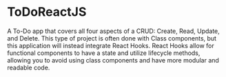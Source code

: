 # ToDoReactJS
A To-Do app that covers all four aspects of a CRUD: Create, Read, Update, and Delete.
This type of project is often done with Class components, but this application will instead integrate React Hooks.
React Hooks allow for functional components to have a state and utilize lifecycle methods, allowing you to avoid using class components and have more modular and readable code.
